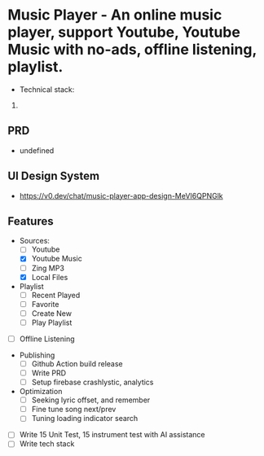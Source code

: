 # Music Player - An online music player, support Youtube, Youtube Music with no-ads, offline listening, playlist.

- Technical stack:
1. 

## PRD
- undefined

## UI Design System
- https://v0.dev/chat/music-player-app-design-MeVI6QPNGlk

## Features
- Sources:
  - [ ] Youtube
  - [X] Youtube Music
  - [ ] Zing MP3
  - [X] Local Files
- Playlist
  - [ ] Recent Played
  - [ ] Favorite
  - [ ] Create New
  - [ ] Play Playlist
- [ ] Offline Listening
- Publishing
  - [ ] Github Action build release
  - [ ] Write PRD
  - [ ] Setup firebase crashlystic, analytics
- Optimization
  - [ ] Seeking lyric offset, and remember
  - [ ] Fine tune song next/prev
  - [ ] Tuning loading indicator search
- [ ] Write 15 Unit Test, 15 instrument test with AI assistance
- [ ] Write tech stack